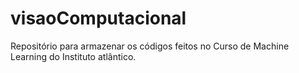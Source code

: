 # visaoComputacional
Repositório para armazenar os códigos feitos no Curso de Machine Learning do Instituto atlântico.
